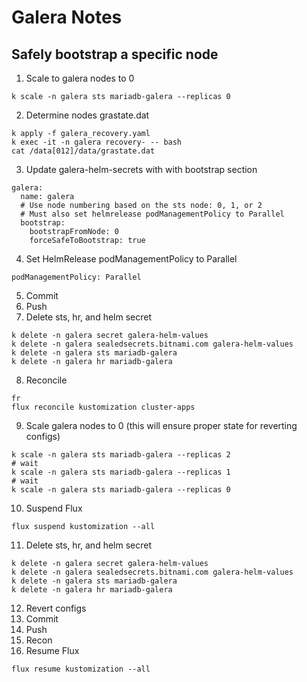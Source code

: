# Galera Notes

## Safely bootstrap a specific node

1. Scale to galera nodes to 0

```
k scale -n galera sts mariadb-galera --replicas 0
```

2. Determine nodes grastate.dat

```
k apply -f galera_recovery.yaml
k exec -it -n galera recovery- -- bash
cat /data[012]/data/grastate.dat
```

3. Update galera-helm-secrets with with bootstrap section

```
galera:
  name: galera
  # Use node numbering based on the sts node: 0, 1, or 2
  # Must also set helmrelease podManagementPolicy to Parallel
  bootstrap:
    bootstrapFromNode: 0
    forceSafeToBootstrap: true
```

4. Set HelmRelease podManagementPolicy to Parallel

```
podManagementPolicy: Parallel
```

5. Commit
6. Push
7. Delete sts, hr, and helm secret

```
k delete -n galera secret galera-helm-values
k delete -n galera sealedsecrets.bitnami.com galera-helm-values
k delete -n galera sts mariadb-galera
k delete -n galera hr mariadb-galera
```

8. Reconcile

```
fr
flux reconcile kustomization cluster-apps
```

9. Scale galera nodes to 0 (this will ensure proper state for reverting configs)

```
k scale -n galera sts mariadb-galera --replicas 2
# wait
k scale -n galera sts mariadb-galera --replicas 1
# wait
k scale -n galera sts mariadb-galera --replicas 0
```

10. Suspend Flux

```
flux suspend kustomization --all
```

11. Delete sts, hr, and helm secret

```
k delete -n galera secret galera-helm-values
k delete -n galera sealedsecrets.bitnami.com galera-helm-values
k delete -n galera sts mariadb-galera
k delete -n galera hr mariadb-galera
```

12. Revert configs
13. Commit
14. Push
15. Recon
16. Resume Flux

```
flux resume kustomization --all
```
